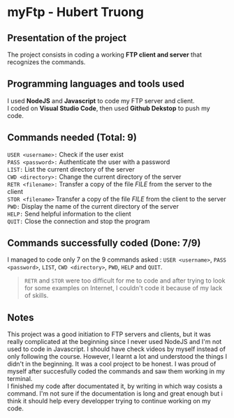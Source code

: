# myFtp - Hubert Truong
## Presentation of the project
The project consists in coding a working **FTP client and server** that recognizes the commands.
## Programming languages and tools used
I used **NodeJS** and **Javascript** to code my FTP server and client. <br />
I coded on **Visual Studio Code**, then used **Github Dekstop** to push my code.
## Commands needed (Total: 9)
```USER <username>:``` Check if the user exist <br />
```PASS <password>:``` Authenticate the user with a password <br />
```LIST:``` List the current directory of the server <br />
```CWD <directory>:``` Change the current directory of the server <br />
```RETR <filename>:``` Transfer a copy of the file *FILE* from the server to the client <br />
```STOR <filename>``` Transfer a copy of the file *FILE* from the client to the server <br />
```PWD:``` Display the name of the current directory of the server <br />
```HELP:``` Send helpful information to the client <br />
```QUIT:``` Close the connection and stop the program <br />
## Commands successfully coded (Done: 7/9)
I managed to code only 7 on the 9 commands asked : 
```USER <username>```, ```PASS <password>```, ```LIST```, ```CWD <directory>```, ```PWD```, ```HELP``` and ```QUIT```.<br />
> ```RETR``` and ```STOR``` were too difficult for me to code and after trying to look for some examples on Internet, I couldn't code it because of my lack of skills.
## Notes
This project was a good initiation to FTP servers and clients, but it was really complicated at the beginning since I never used NodeJS and I'm not used to code in Javascript. I should have check videos by myself instead of only following the course.
However, I learnt a lot and understood the things I didn't in the beginning. It was a cool project to be honest. I was proud of myself after succesfully coded the commands and saw them working in my terminal. <br />
I finished my code after documentated it, by writing in which way cosists a command. I'm not sure if the documentation is long and great enough but i think it should help every developper trying to continue working on my code. 
